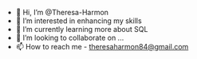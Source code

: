 - 👋 Hi, I’m @Theresa-Harmon
- 👀 I’m interested in enhancing my skills
- 🌱 I’m currently learning more about SQL
- 💞️ I’m looking to collaborate on ...
- 📫 How to reach me - theresaharmon84@gmail.com

<!---
Theresa-Harmon/Theresa-Harmon is a ✨ special ✨ repository because its `README.md` (this file) appears on your GitHub profile.
You can click the Preview link to take a look at your changes.
--->
